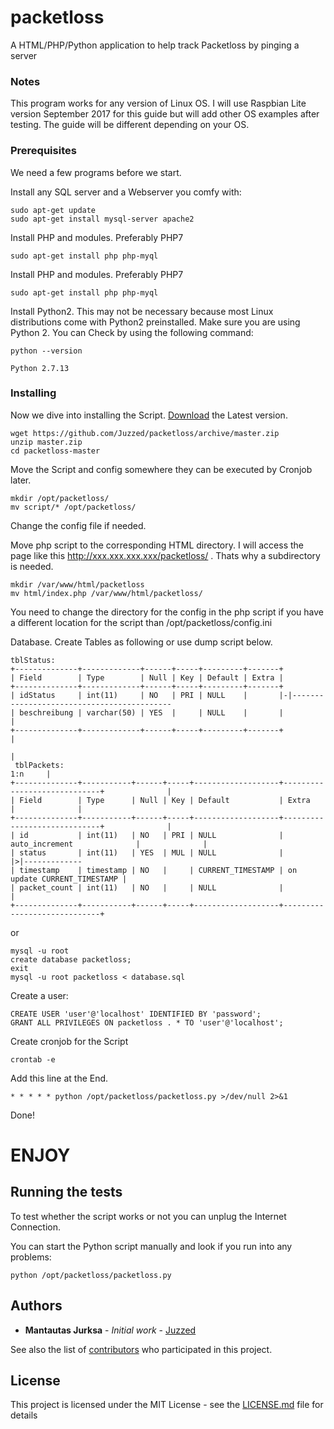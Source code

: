 # packetloss

A HTML/PHP/Python application to help track Packetloss by pinging a server

### Notes

This program works for any version of Linux OS. 
I will use Raspbian Lite version September 2017 for this guide but will add other OS examples after testing. The guide will be different depending on your OS. 

### Prerequisites

We need a few programs before we start.

Install any SQL server and a Webserver you comfy with:
```
sudo apt-get update
sudo apt-get install mysql-server apache2
```

Install PHP and modules. Preferably PHP7
```
sudo apt-get install php php-myql
```

Install PHP and modules. Preferably PHP7
```
sudo apt-get install php php-myql
```

Install Python2. This may not be necessary because most Linux distributions come with Python2 preinstalled. Make sure you are using Python 2. You can Check by using the following command:
```
python --version

Python 2.7.13
```

### Installing

Now we dive into installing the Script. [Download](https://github.com/Juzzed/packetloss/archive/master.zip) the Latest version. 

```
wget https://github.com/Juzzed/packetloss/archive/master.zip
unzip master.zip
cd packetloss-master
```

Move the Script and config somewhere they can be executed by Cronjob later.
```
mkdir /opt/packetloss/
mv script/* /opt/packetloss/
```
Change the config file if needed.

Move php script to the corresponding HTML directory. I will access the page like this http://xxx.xxx.xxx.xxx/packetloss/ . Thats why a subdirectory is needed.
```
mkdir /var/www/html/packetloss
mv html/index.php /var/www/html/packetloss/
```

You need to change the directory for the config in the php script if you have a different location for the script than /opt/packetloss/config.ini

Database. Create Tables as following or use dump script below.
```
tblStatus:
+--------------+-------------+------+-----+---------+-------+
| Field        | Type        | Null | Key | Default | Extra |
+--------------+-------------+------+-----+---------+-------+
| idStatus     | int(11)     | NO   | PRI | NULL    |       |-|-------------------------------------------
| beschreibung | varchar(50) | YES  |     | NULL    |       |                                            |
+--------------+-------------+------+-----+---------+-------+                                            |
                                                                                                         |
 tblPackets:                                                                                     1:n     |
+--------------+-----------+------+-----+-------------------+-----------------------------+              |
| Field        | Type      | Null | Key | Default           | Extra                       |              |
+--------------+-----------+------+-----+-------------------+-----------------------------+              |
| id           | int(11)   | NO   | PRI | NULL              | auto_increment              |              |
| status       | int(11)   | YES  | MUL | NULL              |                             |>|-------------
| timestamp    | timestamp | NO   |     | CURRENT_TIMESTAMP | on update CURRENT_TIMESTAMP |
| packet_count | int(11)   | NO   |     | NULL              |                             |
+--------------+-----------+------+-----+-------------------+-----------------------------+
```
or
```
mysql -u root 
create database packetloss;
exit
mysql -u root packetloss < database.sql
```

Create a user:

```
CREATE USER 'user'@'localhost' IDENTIFIED BY 'password';
GRANT ALL PRIVILEGES ON packetloss . * TO 'user'@'localhost';
```

Create cronjob for the Script
```
crontab -e
```

Add this line at the End.
```
* * * * * python /opt/packetloss/packetloss.py >/dev/null 2>&1
```
Done!
# ENJOY

## Running the tests


To test whether the script works or not you can unplug the Internet Connection. 

You can start the Python script manually and look if you run into any problems:
```
python /opt/packetloss/packetloss.py
```

## Authors

* **Mantautas Jurksa** - *Initial work* - [Juzzed](https://github.com/Juzzed)

See also the list of [contributors](https://github.com/Juzzed/packetloss/contributors) who participated in this project.

## License

This project is licensed under the MIT License - see the [LICENSE.md](LICENSE.md) file for details
